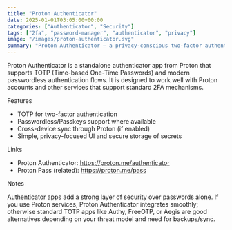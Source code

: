 ```yaml
---
title: "Proton Authenticator"
date: 2025-01-01T03:05:00+00:00
categories: ["Authenticator", "Security"]
tags: ["2fa", "password-manager", "authenticator", "privacy"]
image: "/images/proton-authenticator.svg"
summary: "Proton Authenticator — a privacy-conscious two-factor authenticator app from Proton for TOTP and passwordless sign-ins."
---
```


Proton Authenticator is a standalone authenticator app from Proton that supports TOTP (Time-based One-Time Passwords) and modern passwordless authentication flows. It is designed to work well with Proton accounts and other services that support standard 2FA mechanisms.

Features

- TOTP for two-factor authentication
- Passwordless/Passkeys support where available
- Cross-device sync through Proton (if enabled)
- Simple, privacy-focused UI and secure storage of secrets

Links

- Proton Authenticator: https://proton.me/authenticator
- Proton Pass (related): https://proton.me/pass

Notes

Authenticator apps add a strong layer of security over passwords alone. If you use Proton services, Proton Authenticator integrates smoothly; otherwise standard TOTP apps like Authy, FreeOTP, or Aegis are good alternatives depending on your threat model and need for backups/sync.
